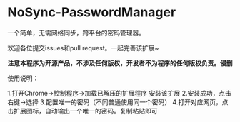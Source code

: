 # NoSync-PasswordManager

 
 
 一个简单，无需网络同步，跨平台的密码管理器。
 
 欢迎各位提交issues和pull request。一起完善该扩展~
 
 **注意本程序为开源产品，不涉及任何版权，开发者不为程序的任何版权负责。侵删**
 
 使用说明：
 
  1.打开Chrome->控制程序->加载已解压的扩展程序 安装该扩展
  2.安装成功，点击右键->选择
  3.配置唯一的密码（不同普通使用同一个密码）
  4.打开对应网页，点击扩展图标，自动输出一个唯一的密码。复制粘贴即可
